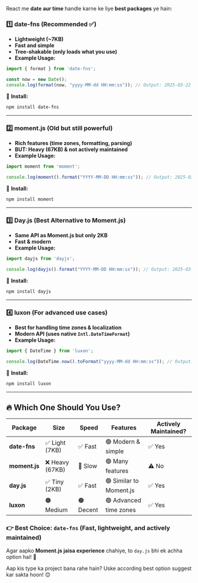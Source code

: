React me **date aur time** handle karne ke liye **best packages** ye hain:  

### 1️⃣ **date-fns (Recommended ✅)**
   - **Lightweight (~7KB)**
   - **Fast and simple**
   - **Tree-shakable (only loads what you use)**  
   - **Example Usage:**  
   ```jsx
   import { format } from 'date-fns';

   const now = new Date();
   console.log(format(now, "yyyy-MM-dd HH:mm:ss")); // Output: 2025-03-22 14:30:45
   ```

   📌 **Install:**  
   ```sh
   npm install date-fns
   ```

---

### 2️⃣ **moment.js (Old but still powerful)**
   - **Rich features (time zones, formatting, parsing)**
   - **BUT: Heavy (67KB) & not actively maintained**  
   - **Example Usage:**  
   ```jsx
   import moment from 'moment';

   console.log(moment().format("YYYY-MM-DD HH:mm:ss")); // Output: 2025-03-22 14:30:45
   ```

   📌 **Install:**  
   ```sh
   npm install moment
   ```

---

### 3️⃣ **Day.js (Best Alternative to Moment.js)**
   - **Same API as Moment.js but only 2KB**
   - **Fast & modern**  
   - **Example Usage:**  
   ```jsx
   import dayjs from 'dayjs';

   console.log(dayjs().format("YYYY-MM-DD HH:mm:ss")); // Output: 2025-03-22 14:30:45
   ```

   📌 **Install:**  
   ```sh
   npm install dayjs
   ```

---

### 4️⃣ **luxon (For advanced use cases)**
   - **Best for handling time zones & localization**
   - **Modern API (uses native `Intl.DateTimeFormat`)**  
   - **Example Usage:**  
   ```jsx
   import { DateTime } from 'luxon';

   console.log(DateTime.now().toFormat("yyyy-MM-dd HH:mm:ss")); // Output: 2025-03-22 14:30:45
   ```

   📌 **Install:**  
   ```sh
   npm install luxon
   ```

---

## 🔥 **Which One Should You Use?**
| Package    | Size   | Speed  | Features | Actively Maintained? |
|------------|--------|--------|----------|----------------------|
| **date-fns**  | ✅ Light (7KB) | ✅ Fast | 🟢 Modern & simple | ✅ Yes |
| **moment.js** | ❌ Heavy (67KB) | 🔴 Slow | 🟢 Many features | ⚠️ No |
| **day.js**    | ✅ Tiny (2KB) | ✅ Fast | 🟢 Similar to Moment.js | ✅ Yes |
| **luxon**     | 🟠 Medium | 🟠 Decent | 🟢 Advanced time zones | ✅ Yes |

### **👉 Best Choice:** `date-fns` (Fast, lightweight, and actively maintained)  

Agar aapko **Moment.js jaisa experience** chahiye, to `day.js` bhi ek achha option hai! 🚀  

Aap kis type ka project bana rahe hain? Uske according best option suggest kar sakta hoon! 😊
